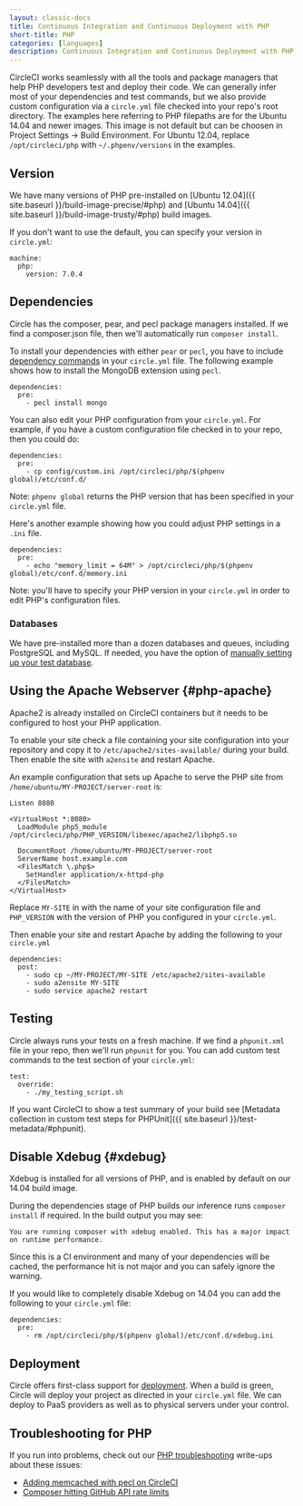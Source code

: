 ```yaml
---
layout: classic-docs
title: Continuous Integration and Continuous Deployment with PHP
short-title: PHP
categories: [languages]
description: Continuous Integration and Continuous Deployment with PHP
---
```


CircleCI works seamlessly with all the tools and package managers that 
help PHP developers test and deploy their code. We can generally infer
most of your dependencies and test commands, but we also provide custom
configuration via a `circle.yml` file checked into your repo's root directory. 
The examples here referring to PHP filepaths are for the Ubuntu 14.04 and newer 
images. This image is not default but can be choosen in Project Settings -> 
Build Environment. For Ubuntu 12.04, replace `/opt/circleci/php` with 
`~/.phpenv/versions` in the examples.

## Version

We have many versions of PHP pre-installed on [Ubuntu 12.04]({{ site.baseurl }}/build-image-precise/#php) and [Ubuntu 14.04]({{ site.baseurl }}/build-image-trusty/#php) build images.

If you don't want to use the default, you can specify your version in `circle.yml`:

```
machine:
  php:
    version: 7.0.4
```

## Dependencies

Circle has the composer, pear, and pecl package managers installed.
If we find a composer.json file, then we'll automatically run `composer install`.

To install your dependencies with either `pear` or `pecl`,
you have to include [dependency commands]({{site.baseurl}}/configuration/#dependencies)
in your `circle.yml` file.
The following example shows how to install the MongoDB extension using `pecl`.

```
dependencies:
  pre:
    - pecl install mongo
```

You can also edit your PHP configuration from your `circle.yml`. For example, if you have a custom configuration file checked in to your repo, then you could do:

```
dependencies:
  pre:
    - cp config/custom.ini /opt/circleci/php/$(phpenv global)/etc/conf.d/
```

<span class='label label-info'>Note:</span>
`phpenv global` returns the PHP version that has been
specified in your `circle.yml` file.

Here's another example showing how you could adjust PHP settings in
a `.ini` file.

```
dependencies:
  pre:
    - echo "memory_limit = 64M" > /opt/circleci/php/$(phpenv global)/etc/conf.d/memory.ini
```

<span class='label label-info'>Note:</span>
you'll have to specify your PHP version in your `circle.yml` in order to edit PHP's configuration files.

### Databases

We have pre-installed more than a dozen databases and queues,
including PostgreSQL and MySQL. If needed, you have the option of
[manually setting up your test database]({{site.baseurl}}/manually/#dependencies).

## Using the Apache Webserver {#php-apache}

Apache2 is already installed on CircleCI containers but it needs to be
configured to host your PHP application.

To enable your site check a file containing your site configuration into your
repository and copy it to `/etc/apache2/sites-available/` during
your build.
Then enable the site with `a2ensite` and restart Apache.

An example configuration that sets up Apache to serve the PHP site from
`/home/ubuntu/MY-PROJECT/server-root` is:

```
Listen 8080

<VirtualHost *:8080>
  LoadModule php5_module /opt/circleci/php/PHP_VERSION/libexec/apache2/libphp5.so

  DocumentRoot /home/ubuntu/MY-PROJECT/server-root
  ServerName host.example.com
  <FilesMatch \.php$>
    SetHandler application/x-httpd-php
  </FilesMatch>
</VirtualHost>
```

Replace `MY-SITE` in with the name of your site configuration
file and `PHP_VERSION` with the version of PHP you configured
in your `circle.yml`.

Then enable your site and restart Apache by adding the following to your `circle.yml`

```
dependencies:
  post:
    - sudo cp ~/MY-PROJECT/MY-SITE /etc/apache2/sites-available
    - sudo a2ensite MY-SITE
    - sudo service apache2 restart
```

## Testing

Circle always runs your tests on a fresh machine. If we find a `phpunit.xml` file in your repo, then we'll run `phpunit` for you. You can add custom test commands to the test section of your `circle.yml`:

```
test:
  override:
    - ./my_testing_script.sh
```

If you want CircleCI to show a test summary of your build see
[Metadata collection in custom test steps for PHPUnit]({{ site.baseurl }}/test-metadata/#phpunit).

## Disable Xdebug {#xdebug}

Xdebug is installed for all versions of PHP, and is enabled by default on our 14.04 build image.

During the dependencies stage of PHP builds our inference runs `composer install` if required. In the build output you may see:

```
You are running composer with xdebug enabled. This has a major impact on runtime performance.
```

Since this is a CI environment and many of your dependencies will be cached, the performance hit is not major and you can safely ignore the warning.

If you would like to completely disable Xdebug on 14.04 you can add the following to your `circle.yml` file:

```
dependencies:
  pre:
    - rm /opt/circleci/php/$(phpenv global)/etc/conf.d/xdebug.ini
```

## Deployment

Circle offers first-class support for [deployment]({{site.baseurl}}/configuration/#deployment).
When a build is green, Circle will deploy your project as directed
in your `circle.yml` file. We can deploy to PaaS providers as well as to
physical servers under your control.

## Troubleshooting for PHP

If you run into problems, check out our [PHP troubleshooting]({{site.baseurl}}/troubleshooting-php/)
write-ups about these issues:

*   [Adding memcached with pecl on CircleCI]({{site.baseurl}}/php-memcached-compile-error/)
*   [Composer hitting GitHub API rate limits]({{site.baseurl}}/composer-api-rate-limit/)

